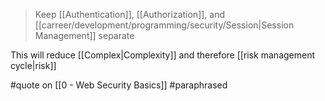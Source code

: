 > Keep [[Authentication]], [[Authorization]], and [[carreer/development/programming/security/Session|Session Management]] separate

This will reduce [[Complex|Complexity]] and therefore [[risk management cycle|risk]]

#quote on [[0 - Web Security Basics]] #paraphrased
